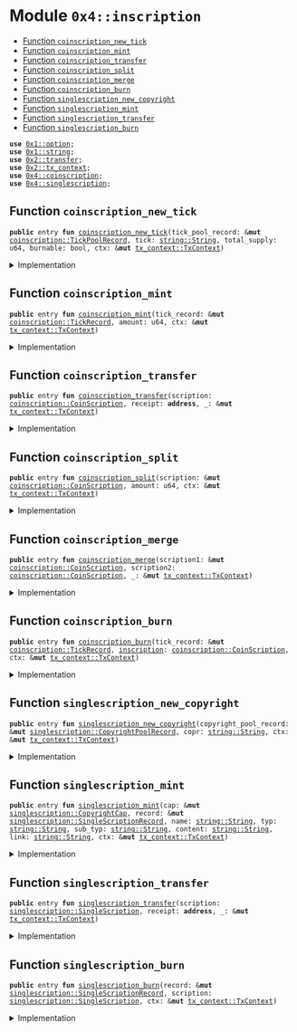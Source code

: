 
<a name="0x4_inscription"></a>

# Module `0x4::inscription`



-  [Function `coinscription_new_tick`](#0x4_inscription_coinscription_new_tick)
-  [Function `coinscription_mint`](#0x4_inscription_coinscription_mint)
-  [Function `coinscription_transfer`](#0x4_inscription_coinscription_transfer)
-  [Function `coinscription_split`](#0x4_inscription_coinscription_split)
-  [Function `coinscription_merge`](#0x4_inscription_coinscription_merge)
-  [Function `coinscription_burn`](#0x4_inscription_coinscription_burn)
-  [Function `singlescription_new_copyright`](#0x4_inscription_singlescription_new_copyright)
-  [Function `singlescription_mint`](#0x4_inscription_singlescription_mint)
-  [Function `singlescription_transfer`](#0x4_inscription_singlescription_transfer)
-  [Function `singlescription_burn`](#0x4_inscription_singlescription_burn)


<pre><code><b>use</b> <a href="dependencies/move-stdlib/option.md#0x1_option">0x1::option</a>;
<b>use</b> <a href="dependencies/move-stdlib/string.md#0x1_string">0x1::string</a>;
<b>use</b> <a href="dependencies/mgo-framework/transfer.md#0x2_transfer">0x2::transfer</a>;
<b>use</b> <a href="dependencies/mgo-framework/tx_context.md#0x2_tx_context">0x2::tx_context</a>;
<b>use</b> <a href="coinscription.md#0x4_coinscription">0x4::coinscription</a>;
<b>use</b> <a href="singlescription.md#0x4_singlescription">0x4::singlescription</a>;
</code></pre>



<a name="0x4_inscription_coinscription_new_tick"></a>

## Function `coinscription_new_tick`



<pre><code><b>public</b> entry <b>fun</b> <a href="inscription.md#0x4_inscription_coinscription_new_tick">coinscription_new_tick</a>(tick_pool_record: &<b>mut</b> <a href="coinscription.md#0x4_coinscription_TickPoolRecord">coinscription::TickPoolRecord</a>, tick: <a href="dependencies/move-stdlib/string.md#0x1_string_String">string::String</a>, total_supply: u64, burnable: bool, ctx: &<b>mut</b> <a href="dependencies/mgo-framework/tx_context.md#0x2_tx_context_TxContext">tx_context::TxContext</a>)
</code></pre>



<details>
<summary>Implementation</summary>


<pre><code><b>public</b> entry <b>fun</b> <a href="inscription.md#0x4_inscription_coinscription_new_tick">coinscription_new_tick</a>(tick_pool_record: &<b>mut</b> TickPoolRecord,
                                        tick: String,
                                        total_supply: u64,
                                        burnable: bool,
                                        ctx: &<b>mut</b> TxContext) {
    <b>let</b> tick_record = <a href="coinscription.md#0x4_coinscription_new_tick">coinscription::new_tick</a>(
        tick_pool_record,
        tick,
        total_supply,
        burnable,
        ctx
    );
    public_share_object(tick_record)
}
</code></pre>



</details>

<a name="0x4_inscription_coinscription_mint"></a>

## Function `coinscription_mint`



<pre><code><b>public</b> entry <b>fun</b> <a href="inscription.md#0x4_inscription_coinscription_mint">coinscription_mint</a>(tick_record: &<b>mut</b> <a href="coinscription.md#0x4_coinscription_TickRecord">coinscription::TickRecord</a>, amount: u64, ctx: &<b>mut</b> <a href="dependencies/mgo-framework/tx_context.md#0x2_tx_context_TxContext">tx_context::TxContext</a>)
</code></pre>



<details>
<summary>Implementation</summary>


<pre><code><b>public</b> entry <b>fun</b> <a href="inscription.md#0x4_inscription_coinscription_mint">coinscription_mint</a>(tick_record: &<b>mut</b> TickRecord,
                                    amount: u64,
                                    ctx: &<b>mut</b> TxContext) {
    <b>let</b> <a href="coinscription.md#0x4_coinscription">coinscription</a> = <a href="coinscription.md#0x4_coinscription_do_mint">coinscription::do_mint</a>(tick_record, amount, ctx);
    public_transfer(<a href="coinscription.md#0x4_coinscription">coinscription</a>, <a href="dependencies/mgo-framework/tx_context.md#0x2_tx_context_sender">tx_context::sender</a>(ctx))
}
</code></pre>



</details>

<a name="0x4_inscription_coinscription_transfer"></a>

## Function `coinscription_transfer`



<pre><code><b>public</b> entry <b>fun</b> <a href="inscription.md#0x4_inscription_coinscription_transfer">coinscription_transfer</a>(scription: <a href="coinscription.md#0x4_coinscription_CoinScription">coinscription::CoinScription</a>, receipt: <b>address</b>, _: &<b>mut</b> <a href="dependencies/mgo-framework/tx_context.md#0x2_tx_context_TxContext">tx_context::TxContext</a>)
</code></pre>



<details>
<summary>Implementation</summary>


<pre><code><b>public</b> entry <b>fun</b> <a href="inscription.md#0x4_inscription_coinscription_transfer">coinscription_transfer</a>(scription: CoinScription, receipt: <b>address</b>, _: &<b>mut</b> TxContext) {
    public_transfer(scription, receipt)
}
</code></pre>



</details>

<a name="0x4_inscription_coinscription_split"></a>

## Function `coinscription_split`



<pre><code><b>public</b> entry <b>fun</b> <a href="inscription.md#0x4_inscription_coinscription_split">coinscription_split</a>(scription: &<b>mut</b> <a href="coinscription.md#0x4_coinscription_CoinScription">coinscription::CoinScription</a>, amount: u64, ctx: &<b>mut</b> <a href="dependencies/mgo-framework/tx_context.md#0x2_tx_context_TxContext">tx_context::TxContext</a>)
</code></pre>



<details>
<summary>Implementation</summary>


<pre><code><b>public</b> entry <b>fun</b> <a href="inscription.md#0x4_inscription_coinscription_split">coinscription_split</a>(scription: &<b>mut</b> CoinScription, amount: u64, ctx: &<b>mut</b> TxContext) {
    <b>let</b> scription = <a href="coinscription.md#0x4_coinscription_do_split">coinscription::do_split</a>(scription, amount, ctx);
    public_transfer(scription, <a href="dependencies/mgo-framework/tx_context.md#0x2_tx_context_sender">tx_context::sender</a>(ctx));
}
</code></pre>



</details>

<a name="0x4_inscription_coinscription_merge"></a>

## Function `coinscription_merge`



<pre><code><b>public</b> entry <b>fun</b> <a href="inscription.md#0x4_inscription_coinscription_merge">coinscription_merge</a>(scription1: &<b>mut</b> <a href="coinscription.md#0x4_coinscription_CoinScription">coinscription::CoinScription</a>, scription2: <a href="coinscription.md#0x4_coinscription_CoinScription">coinscription::CoinScription</a>, _: &<b>mut</b> <a href="dependencies/mgo-framework/tx_context.md#0x2_tx_context_TxContext">tx_context::TxContext</a>)
</code></pre>



<details>
<summary>Implementation</summary>


<pre><code><b>public</b> entry <b>fun</b> <a href="inscription.md#0x4_inscription_coinscription_merge">coinscription_merge</a>(scription1: &<b>mut</b> CoinScription, scription2: CoinScription, _: &<b>mut</b> TxContext) {
    <a href="coinscription.md#0x4_coinscription_do_merge">coinscription::do_merge</a>(scription1, scription2)
}
</code></pre>



</details>

<a name="0x4_inscription_coinscription_burn"></a>

## Function `coinscription_burn`



<pre><code><b>public</b> entry <b>fun</b> <a href="inscription.md#0x4_inscription_coinscription_burn">coinscription_burn</a>(tick_record: &<b>mut</b> <a href="coinscription.md#0x4_coinscription_TickRecord">coinscription::TickRecord</a>, <a href="inscription.md#0x4_inscription">inscription</a>: <a href="coinscription.md#0x4_coinscription_CoinScription">coinscription::CoinScription</a>, ctx: &<b>mut</b> <a href="dependencies/mgo-framework/tx_context.md#0x2_tx_context_TxContext">tx_context::TxContext</a>)
</code></pre>



<details>
<summary>Implementation</summary>


<pre><code><b>public</b> entry <b>fun</b> <a href="inscription.md#0x4_inscription_coinscription_burn">coinscription_burn</a>(tick_record: &<b>mut</b> TickRecord,
                                    <a href="inscription.md#0x4_inscription">inscription</a>: CoinScription,
                                    ctx: &<b>mut</b> TxContext) {
    <a href="coinscription.md#0x4_coinscription_do_burn">coinscription::do_burn</a>(tick_record, <a href="inscription.md#0x4_inscription">inscription</a>, ctx)
}
</code></pre>



</details>

<a name="0x4_inscription_singlescription_new_copyright"></a>

## Function `singlescription_new_copyright`



<pre><code><b>public</b> entry <b>fun</b> <a href="inscription.md#0x4_inscription_singlescription_new_copyright">singlescription_new_copyright</a>(copyright_pool_record: &<b>mut</b> <a href="singlescription.md#0x4_singlescription_CopyrightPoolRecord">singlescription::CopyrightPoolRecord</a>, copr: <a href="dependencies/move-stdlib/string.md#0x1_string_String">string::String</a>, ctx: &<b>mut</b> <a href="dependencies/mgo-framework/tx_context.md#0x2_tx_context_TxContext">tx_context::TxContext</a>)
</code></pre>



<details>
<summary>Implementation</summary>


<pre><code><b>public</b> entry <b>fun</b> <a href="inscription.md#0x4_inscription_singlescription_new_copyright">singlescription_new_copyright</a>(copyright_pool_record: &<b>mut</b> CopyrightPoolRecord,
                                               copr: String,
                                               ctx: &<b>mut</b> TxContext) {
    <b>let</b> sender = <a href="dependencies/mgo-framework/tx_context.md#0x2_tx_context_sender">tx_context::sender</a>(ctx);
    <b>let</b> (cap, record) = <a href="singlescription.md#0x4_singlescription_new_copright">singlescription::new_copright</a>(copyright_pool_record, copr, ctx);
    public_share_object(record);
    public_transfer(cap, sender);
}
</code></pre>



</details>

<a name="0x4_inscription_singlescription_mint"></a>

## Function `singlescription_mint`



<pre><code><b>public</b> entry <b>fun</b> <a href="inscription.md#0x4_inscription_singlescription_mint">singlescription_mint</a>(cap: &<b>mut</b> <a href="singlescription.md#0x4_singlescription_CopyrightCap">singlescription::CopyrightCap</a>, record: &<b>mut</b> <a href="singlescription.md#0x4_singlescription_SingleScriptionRecord">singlescription::SingleScriptionRecord</a>, name: <a href="dependencies/move-stdlib/string.md#0x1_string_String">string::String</a>, typ: <a href="dependencies/move-stdlib/string.md#0x1_string_String">string::String</a>, sub_typ: <a href="dependencies/move-stdlib/string.md#0x1_string_String">string::String</a>, content: <a href="dependencies/move-stdlib/string.md#0x1_string_String">string::String</a>, link: <a href="dependencies/move-stdlib/string.md#0x1_string_String">string::String</a>, ctx: &<b>mut</b> <a href="dependencies/mgo-framework/tx_context.md#0x2_tx_context_TxContext">tx_context::TxContext</a>)
</code></pre>



<details>
<summary>Implementation</summary>


<pre><code><b>public</b> entry <b>fun</b> <a href="inscription.md#0x4_inscription_singlescription_mint">singlescription_mint</a>(cap: &<b>mut</b> CopyrightCap,
                                      record: &<b>mut</b> SingleScriptionRecord,
                                      name: String,
                                      typ: String,
                                      sub_typ: String,
                                      content: String,
                                      link: String,
                                      ctx: &<b>mut</b> TxContext) {
    <b>let</b> link_opt = <a href="dependencies/move-stdlib/option.md#0x1_option_none">option::none</a>&lt;String&gt;();
    <b>if</b> (!<a href="dependencies/move-stdlib/string.md#0x1_string_is_empty">string::is_empty</a>(&link)) {
        <a href="dependencies/move-stdlib/option.md#0x1_option_fill">option::fill</a>(&<b>mut</b> link_opt, link);
    };
    <b>let</b> scription = <a href="singlescription.md#0x4_singlescription_do_mint">singlescription::do_mint</a>(cap, record, name, typ, sub_typ, content, link_opt, ctx);
    public_transfer(scription, <a href="dependencies/mgo-framework/tx_context.md#0x2_tx_context_sender">tx_context::sender</a>(ctx));
}
</code></pre>



</details>

<a name="0x4_inscription_singlescription_transfer"></a>

## Function `singlescription_transfer`



<pre><code><b>public</b> entry <b>fun</b> <a href="inscription.md#0x4_inscription_singlescription_transfer">singlescription_transfer</a>(scription: <a href="singlescription.md#0x4_singlescription_SingleScription">singlescription::SingleScription</a>, receipt: <b>address</b>, _: &<b>mut</b> <a href="dependencies/mgo-framework/tx_context.md#0x2_tx_context_TxContext">tx_context::TxContext</a>)
</code></pre>



<details>
<summary>Implementation</summary>


<pre><code><b>public</b> entry <b>fun</b> <a href="inscription.md#0x4_inscription_singlescription_transfer">singlescription_transfer</a>(scription: SingleScription, receipt: <b>address</b>, _: &<b>mut</b> TxContext) {
    public_transfer(scription, receipt);
}
</code></pre>



</details>

<a name="0x4_inscription_singlescription_burn"></a>

## Function `singlescription_burn`



<pre><code><b>public</b> entry <b>fun</b> <a href="inscription.md#0x4_inscription_singlescription_burn">singlescription_burn</a>(record: &<b>mut</b> <a href="singlescription.md#0x4_singlescription_SingleScriptionRecord">singlescription::SingleScriptionRecord</a>, scription: <a href="singlescription.md#0x4_singlescription_SingleScription">singlescription::SingleScription</a>, ctx: &<b>mut</b> <a href="dependencies/mgo-framework/tx_context.md#0x2_tx_context_TxContext">tx_context::TxContext</a>)
</code></pre>



<details>
<summary>Implementation</summary>


<pre><code><b>public</b> entry <b>fun</b> <a href="inscription.md#0x4_inscription_singlescription_burn">singlescription_burn</a>(record: &<b>mut</b> SingleScriptionRecord,
                                      scription: SingleScription,
                                      ctx: &<b>mut</b> TxContext) {
    <a href="singlescription.md#0x4_singlescription_do_burn">singlescription::do_burn</a>(record, scription, ctx);
}
</code></pre>



</details>
